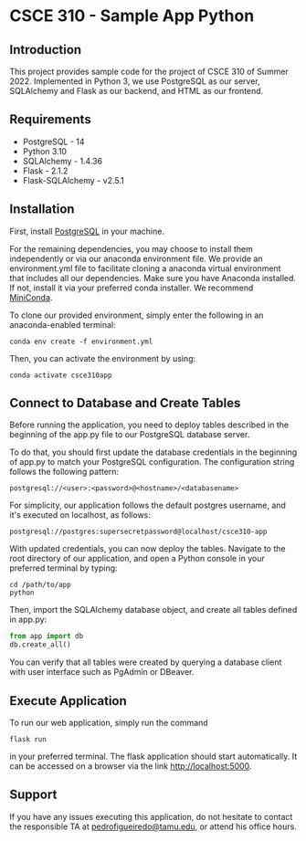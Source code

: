 # CSCE 310 - Sample App Python

## Introduction ##

This project provides sample code for the project of CSCE 310 of Summer 2022.
Implemented in Python 3, we use PostgreSQL as our server, SQLAlchemy and Flask as our backend, and HTML as our frontend.

## Requirements ##

* PostgreSQL - 14
* Python 3.10
* SQLAlchemy - 1.4.36
* Flask - 2.1.2
* Flask-SQLAlchemy - v2.5.1


## Installation ##

First, install [PostgreSQL](https://www.postgresql.org/download/) in your machine.

For the remaining dependencies, you may choose to install them independently or via our anaconda environment file.
We provide an environment.yml file to facilitate cloning a anaconda virtual environment that includes all our dependencies.
Make sure you have Anaconda installed. If not, install it via your preferred conda installer. We recommend [MiniConda](https://docs.conda.io/en/latest/miniconda.html).

To clone our provided environment, simply enter the following in an anaconda-enabled terminal:

```
conda env create -f environment.yml
```

Then, you can activate the environment by using:
 
```
conda activate csce310app
```


## Connect to Database and Create Tables ##

Before running the application, you need to deploy tables described in the beginning of the app.py file to our PostgreSQL database server.

To do that, you should first update the database credentials in the beginning of app.py to match your PostgreSQL configuration. The configuration string follows the following pattern:

 `postgresql://<user>:<password>@<hostname>/<databasename>`

 For simplicity, our application follows the default postgres username, and it's executed on localhost, as follows:

 `postgresql://postgres:supersecretpassword@localhost/csce310-app`

 With updated credentials, you can now deploy the tables.
 Navigate to the root directory of our application, and open a Python console in your preferred terminal by typing:

```
cd /path/to/app
python
```


Then, import the SQLAlchemy database object, and create all tables defined in app.py:

```python
from app import db
db.create_all()
```

You can verify that all tables were created by querying a database client with user interface such as PgAdmin or DBeaver.

## Execute Application ##

To run our web application, simply run the command 

```
flask run
```

in your preferred terminal. The flask application should start automatically. It can be accessed on a browser via the link [http://localhost:5000](http://localhost:5000).


## Support

If you have any issues executing this application, do not hesitate to contact the responsible TA at [pedrofigueiredo@tamu.edu](pedrofigueiredo@tamu.edu), or attend his office hours.
